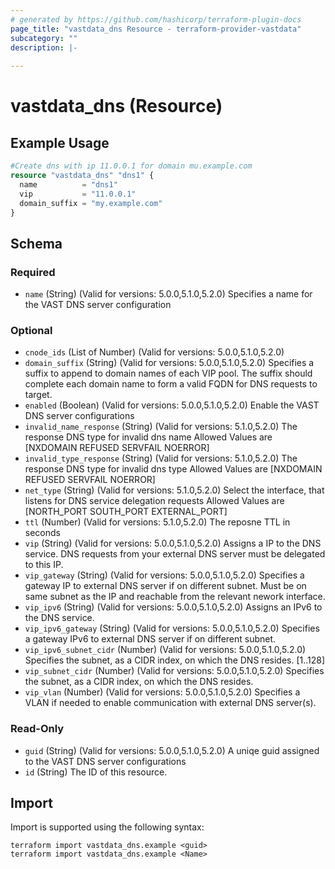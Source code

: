 ```yaml
---
# generated by https://github.com/hashicorp/terraform-plugin-docs
page_title: "vastdata_dns Resource - terraform-provider-vastdata"
subcategory: ""
description: |-
  
---
```


# vastdata_dns (Resource)



## Example Usage

```terraform
#Create dns with ip 11.0.0.1 for domain mu.example.com
resource "vastdata_dns" "dns1" {
  name          = "dns1"
  vip           = "11.0.0.1"
  domain_suffix = "my.example.com"
}
```

<!-- schema generated by tfplugindocs -->
## Schema

### Required

- `name` (String) (Valid for versions: 5.0.0,5.1.0,5.2.0) Specifies a name for the VAST DNS server configuration

### Optional

- `cnode_ids` (List of Number) (Valid for versions: 5.0.0,5.1.0,5.2.0)
- `domain_suffix` (String) (Valid for versions: 5.0.0,5.1.0,5.2.0) Specifies a suffix to append to domain names of each VIP pool. The suffix should complete each domain name to form a valid FQDN for DNS requests to target.
- `enabled` (Boolean) (Valid for versions: 5.0.0,5.1.0,5.2.0) Enable the VAST DNS server configurations
- `invalid_name_response` (String) (Valid for versions: 5.1.0,5.2.0) The response DNS type for invalid dns name Allowed Values are [NXDOMAIN REFUSED SERVFAIL NOERROR]
- `invalid_type_response` (String) (Valid for versions: 5.1.0,5.2.0) The response DNS type for invalid dns type Allowed Values are [NXDOMAIN REFUSED SERVFAIL NOERROR]
- `net_type` (String) (Valid for versions: 5.1.0,5.2.0) Select the interface, that listens for DNS service delegation requests Allowed Values are [NORTH_PORT SOUTH_PORT EXTERNAL_PORT]
- `ttl` (Number) (Valid for versions: 5.1.0,5.2.0) The reposne TTL in seconds
- `vip` (String) (Valid for versions: 5.0.0,5.1.0,5.2.0) Assigns a IP to the DNS service. DNS requests from your external DNS server must be delegated to this IP.
- `vip_gateway` (String) (Valid for versions: 5.0.0,5.1.0,5.2.0) Specifies a gateway IP to external DNS server if on different subnet. Must be on same subnet as the IP and reachable from the relevant nework interface.
- `vip_ipv6` (String) (Valid for versions: 5.0.0,5.1.0,5.2.0) Assigns an IPv6 to the DNS service.
- `vip_ipv6_gateway` (String) (Valid for versions: 5.0.0,5.1.0,5.2.0) Specifies a gateway IPv6 to external DNS server if on different subnet.
- `vip_ipv6_subnet_cidr` (Number) (Valid for versions: 5.0.0,5.1.0,5.2.0) Specifies the subnet, as a CIDR index, on which the DNS resides. [1..128]
- `vip_subnet_cidr` (Number) (Valid for versions: 5.0.0,5.1.0,5.2.0) Specifies the subnet, as a CIDR index, on which the DNS resides.
- `vip_vlan` (Number) (Valid for versions: 5.0.0,5.1.0,5.2.0) Specifies a VLAN if needed to enable communication with external DNS server(s).

### Read-Only

- `guid` (String) (Valid for versions: 5.0.0,5.1.0,5.2.0) A uniqe guid assigned to the VAST DNS server configurations
- `id` (String) The ID of this resource.

## Import

Import is supported using the following syntax:

```shell
terraform import vastdata_dns.example <guid>
terraform import vastdata_dns.example <Name>
```
